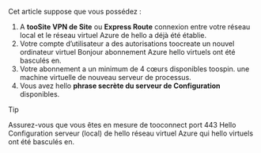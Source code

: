 Cet article suppose que vous possédez :

1. A **tooSite VPN de Site** ou **Express Route** connexion entre votre réseau local et le réseau virtuel Azure de hello a déjà été établie.
2. Votre compte d’utilisateur a des autorisations toocreate un nouvel ordinateur virtuel Bonjour abonnement Azure hello virtuels ont été basculés en.
3. Votre abonnement a un minimum de 4 cœurs disponibles toospin. une machine virtuelle de nouveau serveur de processus.
4. Vous avez hello **phrase secrète du serveur de Configuration** disponibles.

> [!TIP]
> Assurez-vous que vous êtes en mesure de tooconnect port 443 Hello Configuration serveur (local) de hello réseau virtuel Azure qui hello virtuels ont été basculés en.
